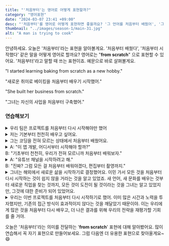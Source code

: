 ```yaml
---
title: "'처음부터'는 영어로 어떻게 표현할까?"
category: "영어표현"
date: "2024-03-07 23:41 +09:00"
desc: "'처음부터'를 영어로 어떻게 표현하면 좋을까요? '그 언어를 처음부터 배웠어', '그 프로젝트를 처음부터 시작했어' 등을 영어로 표현하는 법을 배워봅시다. 다양한 예문을 통해서 연습하고 본인의 표현으로 만들어 보세요."
thumbnail: "../images/season-1/main-31.jpg"
alt: "A man is trying to cook"
---
```


안녕하세요. 오늘은 '처음부터'라는 표현을 알아볼게요. '처음부터 배웠다', '처음부터 시작했다' 같은 말을 어떻게 영어로 할까요? 영어로는 "**from scratch**" 으로 표현할 수 있어요. '처음부터'라고 말할 때 쓰는 표현이죠. 예문으로 바로 살펴볼게요.

"I started learning baking from scratch as a new hobby."

"새로운 취미로 베이킹을 처음부터 배우기 시작했어."

"She built her business from scratch."

"그녀는 자신의 사업을 처음부터 구축했어."

### 연습해보기

<details>
  <summary>우리 팀은 프로젝트를 처음부터 다시 시작해야만 했어</summary>
  <span>Our team had to start the project from scratch again.</span>
</details>

<details>
  <summary>저는 기본부터 천천히 배우고 싶어요.</summary>
  <span>I want to learn slowly from scratch.</span>
</details>

<details>
  <summary>그는 코딩을 전혀 모르는 상태에서 처음부터 배웠어요.</summary>
<span>He learned coding from scratch without knowing anything about it.</span>
</details>

<details>
  <summary>A: "이 앱 개발, 어디서부터 시작해야 할까?"<br>B: "기초부터 천천히, 우리가 전혀 모르니까 처음부터 배워보자."</summary>
  <span>A: "Where should we start with this app development?"<br>B: "Let's learn it from scratch, slowly, since we know nothing about it."</span>
</details>

<details>
  <summary>A: "유튜브 채널을 시작하려고 해."<br>B: "진짜? 그럼 모든 걸 처음부터 배워야겠다, 편집부터 촬영까지."</summary>
<span>A: "I'm thinking of starting a YouTube channel."<br>B: "Really? Then you'll have to learn everything from scratch, from editing to filming."</span>
</details>

<details>
  <summary>그녀는 해외에서 새로운 삶을 시작하기로 결정했어요. 이민 가서 모든 것을 처음부터 다시 시작하는 것이 쉽지 않을 거라는 것을 알고 있었죠. 새 언어, 새 문화를 배우는 것부터 새로운 직업을 찾는 것까지, 모든 것이 도전이 될 것이라는 것을 그녀는 알고 있었지만, 그것에 대한 준비가 되어 있었어요.</summary>
<span>She <a href="/blog/in-english/062.decide-to/">decided to</a> start a new life abroad, knowing that moving and starting everything from scratch wouldn't be easy. From learning a new language and culture to finding a new job, she knew everything would be a challenge, but she was ready for it.</span>
</details>

<details>
  <summary>우리는 이번 프로젝트를 처음부터 다시 시작하기로 했어. 이미 많은 시간과 노력을 투자했지만, 기존의 접근 방식이 효과적이지 않다는 것을 깨달았기 때문이야. 이는 우리에게 많은 것을 처음부터 다시 배우고, 더 나은 결과를 위해 우리의 전략을 재평가할 기회를 줄 거야.</summary>
<span>We've <a href="/blog/in-english/062.decide-to/">decided to</a> start the project from scratch again. we have already invested a lot of time and effort, but realized that our current approach wasn't working. This will give us the chance to relearn many things from scratch and reassess our strategies for better outcomes.</span>
</details>

오늘은 '처음부터'라는 의미를 전달하는 '**from scratch**' 표현에 대해 알아봤어요. 많이 연습해서 꼭 자기 표현으로 만들어보세요. 그럼 다음엔 더 유용한 표현으로 찾아올게요~ 😄
